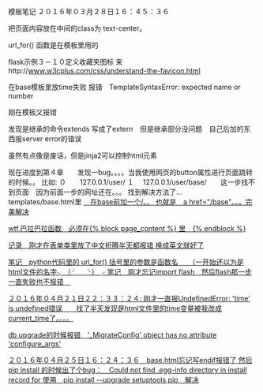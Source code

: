 模板笔记
２０１６年０３月２８日１６：４５：３６


把页面内容放在中间的class为     text-center。

url_for() 函数是在模板里用的

flask示例３－１０定义收藏夹图标
来http://www.w3cplus.com/css/understand-the-favicon.html

在base模板里放time失败
报错　TemplateSyntaxError: expected name or number

刚在模板又报错

发现是继承的命令extends 写成了extern　但是继承部分没问题　自己后加的东西报server error的错误

虽然有点像是废话，但是jinja2可以控制html元素

现在进度到第４章　　发现一bug。。。。当我使用网页的button属性进行页面跳转的时候。。
比如:
    ０　　127.0.0.1/user/
    １  　127.0.0.1/user/base/　　这一步找不到页面　因为前面一步的网址还在。。。
找到解决方法了...　　templates/base.html里 <a href="base">　在base前加一个/。。
也就是　a href="/base"。。。完美解决

wtf.巴拉巴拉函数　必须在{% block page_content %} 里　{% endblock %}

记录　刚才在表单类里放了中文折腾半天都报错 换成英文就好了

笔记　python代码里的 url_for() 括号里的参数是函数名　　（一开始还以为是html文件的名字╮（╯＿╰）╭
笔记　刚才忘记import flash　然后flash那一步一直失败也不报错　

２０１６年０４月２１日２２：３３：２４:
刚才一直报UndefinedError: 'time' is undefined错误　　找了半天发现是html文件里的time变量被我改成current_time了。。。。


db upgrade的时候报错　'_MigrateConfig' object has no attribute 'configure_args'

２０１６年０４月２５日１６：２４：３６　base.html忘记写endif报错了
然后pip install 的时候出了个bug：　Could not find .egg-info directory in install record for
使用　pip install --upgrade setuptools pip　解决

